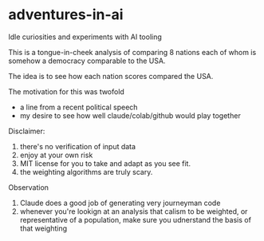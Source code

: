 # adventures-in-ai
Idle curiosities and experiments with AI tooling

This is a tongue-in-cheek analysis of comparing 8 nations each of whom is somehow a democracy comparable to the USA.

The idea is to see how each nation scores compared the USA. 

The motivation for this was twofold
* a line from a recent political speech
* my desire to see how well claude/colab/github would play together 

Disclaimer:
1. there's no verification of input data
2. enjoy at your own risk
3. MIT license for you to take and adapt as you see fit. 
4. the weighting algorithms are truly scary. 

Observation
1. Claude does a good job of generating very journeyman code
2. whenever you're lookign at an analysis that calism to be weighted, or representative of a population, make sure you udnerstand the basis of that weighting   
